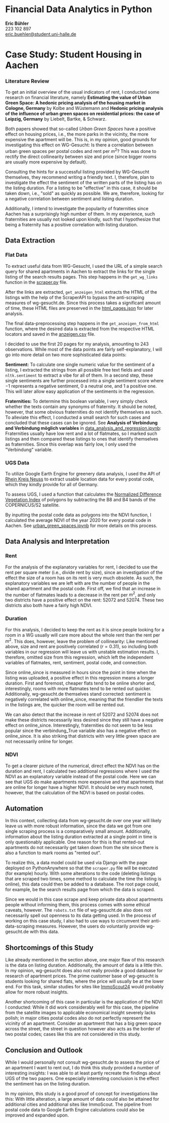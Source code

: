 # Financial Data Analytics in Python

**Eric Bühler**<br>
223 102 897<br>
eric.buehler@student.uni-halle.de<br>



# Case Study: Student Housing in Aachen

### Literature Review

To get an initial overview of the usual indicators of rent, I conducted some research on financial literature, namely **Estimating the value of Urban Green Space: A hedonic pricing analysis of the housing market in Cologne, Germany** by Kolbe and Wüstemann and **Hedonic pricing analysis of the influence of urban green spaces on residential prices: the case of Leipzig, Germany** by Liebelt, Bartke, & Schwarz.

Both papers showed that so-called *Urban Green Spaces* have a positive effect on housing prices, i.e., the more parks in the vicinity, the more expensive the apartment will be. This is, in my opinion, good grounds for investigating this effect on WG-Gesucht: Is there a correlation between urban green spaces per postal codes and rent per $m^2$? This was done to rectify the direct collinearity between size and price (since bigger rooms are usually more expensive by default).

Consulting the hints for a successful listing provided by WG-Gesucht themselves, they recommend writing a friendly text. I, therefore, plan to investigate the effect the sentiment of the written parts of the listing has on the listing duration. For a listing to be "effective" in this case, it should be taken down, i.e., "sold" as quickly as possible. We are, therefore, looking for a negative correlation between sentiment and listing duration.

Additionally, I intend to investigate the popularity of fraternities since Aachen has a surprisingly high number of them. In my experience, such fraternities are usually not looked upon kindly, such that I hypothesize that being a fraternity has a positive correlation with listing duration.

## Data Extraction

### Flat Data

To extract useful data from WG-Gesucht, I used the URL of a simple search query for shared apartments in Aachen to extract the links for the single listing of the search results pages. This step happens in the `get_wg_links` function in the [scraper.py](./scraper.py) file.

After the links are extracted, `get_anzeigen_html` extracts the HTML of the listings with the help of the ScraperAPI to bypass the anti-scraping measures of wg-gesucht.de. Since this process takes a significant amount of time, these HTML files are preserved in the [html_pages.json](./data_analysis/html_pages.json) for later analysis.

The final data-preprocessing step happens in the `get_anzeigen_from_html` function, where the desired data is extracted from the respective HTML locators and saved in the [anzeigen.csv](./data_analysis/anzeigen.csv) file.

I decided to use the first 20 pages for my analysis, amounting to 243 observations. While most of the data points are fairly self-explanatory, I will go into more detail on two more sophisticated data points:

**Sentiment:** To calculate one single numeric value for the sentiment of a listing, I extracted the strings from all possible free text fields and used `nltk.sentiment` to extract a vibe for all of them. In a second step, these single sentiments are further processed into a single sentiment score where $-1$ represents a negative sentiment, $0$ a neutral one, and $1$ a positive one. This will later allow easy application of the sentiments in the regression.

**Fraternities:** To determine this boolean variable, I very simply check whether the texts contain any synonyms of fraternity. It should be noted, however, that some obvious fraternities do not identify themselves as such. To alleviate this effect, I conducted a small search for such cases and concluded that these cases can be ignored. See **Analysis of Verbindung and Verbindung möglich variables** in [data_analysis_and_regression.ipynb](./data_analysis/data_analysis_and_regression.ipynb): Fraternities usually have low rent and a lot of flatmates, so I marked such listings and then compared these listings to ones that identify themselves as fraternities. Since this overlap was fairly low, I only used the "Verbindung" variable.

### UGS Data

To utilize Google Earth Engine for greenery data analysis, I used the API of [Rhein Kreis Neuss](https://opendata.rhein-kreis-neuss.de/pages/home/) to extract usable location data for every postal code, which they kindly provide for all of Germany.

To assess UGS, I used a function that calculates the [Normalized Difference Vegetation Index](https://de.wikipedia.org/wiki/Normalized_Difference_Vegetation_Index) of polygons by subtracting the B8 and B4 bands of the COPERNICUS/S2 satellite.

By inputting the postal code data as polygons into the NDVI function, I calculated the average NDVI of the year 2020 for every postal code in Aachen. See [urban_green_spaces.ipynb](./google_earth_engine/urban_green_spaces.ipynb) for more details on this process.

## Data Analysis and Interpretation

### Rent

For the analysis of the explanatory variables for rent, I decided to use the rent per square meter (i.e., divide rent by size), since an investigation of the effect the size of a room has on its rent is very much obsolete. As such, the explanatory variables we are left with are the number of people in the shared apartment and the postal code. First off, we find that an increase in the number of flatmates leads to a decrease in the rent per $m^2$, and only two districts have a positive effect on the rent: 52072 and 52074. These two districts also both have a fairly high NDVI.

### Duration

For this analysis, I decided to keep the rent as it is since people looking for a room in a WG usually will care more about the whole rent than the rent per $m^2$. This does, however, leave the problem of collinearity: Like mentioned above, size and rent are positively correlated ($r=0.31$), so including both variables in our regression will leave us with unstable estimation results. I, therefore, omitted size from this regression, which left the independent variables of flatmates, rent, sentiment, postal code, and connection.

Since online_since is measured in hours since the point in time when the listing was uploaded, a positive effect in this regression means a longer duration. First and foremost, cheaper flats tend to be online shorter and, interestingly, rooms with more flatmates tend to be rented out quicker. Additionally, wg-gesucht.de themselves stand corrected: sentiment is negatively correlated with online_since, meaning that the friendlier the texts in the listings are, the quicker the room will be rented out.

We can also detect that the increase in rent of 52072 and 52074 does not make these districts necessarily less desired since they still have a negative effect on online_since. Interestingly, fraternities do not seem to be less popular since the verbindung_True variable also has a negative effect on online_since. It is also striking that districts with very little green space are not necessarily online for longer.

### NDVI

To get a clearer picture of the numerical, direct effect the NDVI has on the duration and rent, I calculated two additional regressions where I used the NDVI as an explanatory variable instead of the postal code. Here we can see that UGS do make apartments more expensive and that apartments that are online for longer have a higher NDVI. It should be very much noted, however, that the calculation of the NDVI is based on postal codes.

## Automation

In this context, collecting data from wg-gesucht.de over one year will likely leave us with more robust information, since the data we got from one single scraping process is a comparatively small amount. Additionally, information about the listing duration extracted at a single point in time is only questionably applicable. One reason for this is that rented-out apartments do not necessarily get taken down from the site since there is also a function to mark rooms as "rented out".

To realize this, a data model could be used via Django with the page deployed on PythonAnywhere so that the `scraper.py` file will be executed (for example) hourly. With some alterations to the code (deleting listings that are scraped two times, some method to calculate the time the listing is online), this data could then be added to a database. The root page could, for example, be the search results page from which the data is scraped.

Since we would in this case scrape and keep private data about apartments people without informing them, this process comes with some ethical caveats, however. The `robots.txt` file of wg-gesucht.de also does not necessarily spell out openness to its data getting used. In the process of working on this case study, I also had to use ways to circumvent their anti-data-scraping measures. However, the users do voluntarily provide wg-gesucht.de with this data.

## Shortcomings of this Study

Like already mentioned in the section above, one major flaw of this research is the data on listing duration. Additionally, the amount of data is a little thin. In my opinion, wg-gesucht does also not really provide a good database for research of apartment prices. The prime customer base of wg-gesucht is students looking for shared flats, where the price will usually be at the lower end. For this task, similar studies for sites like [ImmoScout24](https://www.immobilienscout24.de) would probably allow for more robust insights.

Another shortcoming of this case in particular is the application of the NDVI I conducted: While it did work considerably well for this case, the pipeline from the satellite images to applicable economical insight severely lacks polish; in major cities postal codes also do not perfectly represent the vicinity of an apartment. Consider an apartment that has a big green space across the street, the street in question however also acts as the border of two postal codes; cases like this are not considered in this study.

## Conclusion and Outlook

While I would personally not consult wg-gesucht.de to assess the price of an apartment I want to rent out, I do think this study provided a number of interesting insights: I was able to at least partly recreate the findings about UGS of the two papers. One especially interesting conclusion is the effect the sentiment has on the listing duration.

In my opinion, this study is a good proof of concept for investigations like this: With little alteration, a large amount of data could also be attained for additional cities and additional sites like ImmoScout. The pipeline from postal code data to Google Earth Engine calculations could also be improved and expanded upon.
